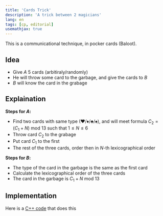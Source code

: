 ```yaml
---
title: 'Cards Trick'
description: 'A trick between 2 magicians'
lang: en
tags: [cp, editorial]
usemathjax: true
---
```

This is a communicational technique, in pocker cards (Baloot).

## Idea
- Give $A$ 5 cards (arbitiraly/randomly)
- He will throw some card to the garbage, and give the cards to $B$
- $B$ will know the card in the grabage

## Explaination
**Steps for $A$:**
- Find two cards with same type (♥/♦/♣/♠), and will meet formula $C_2 = (C_1 + N) \text{ mod } 13$ such that $1 \leq N \leq 6$
- Throw card $C_2$ to the grabage
- Put card $C_1$ to the first
- The rest of the three cards, order then in $N$-th lexicographical order

**Steps for $B$:**
- The type of the card in the garbage is the same as the first card
- Calculate the lexicographical order of the three cards
- The card in the garbage is $C_1 + N \text{ mod } 13$

## Implementation
Here is a [C++ code](/scripts/cards_trick.cpp) that does this